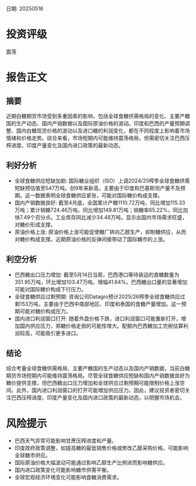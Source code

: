 
日期: 20250516

# 投资评级

震荡

# 报告正文

## 摘要

近期白糖期货市场受到多重因素的影响，包括全球食糖供需格局的变化、主要产糖国的生产动态、国内产销数据以及国际原油价格的波动。印度和巴西的产量预期调整、国内白糖现货价格的波动以及进口糖的利润变化，都在不同程度上影响着市场情绪和价格走势。综合来看，市场短期内可能维持震荡格局，但需密切关注巴西压榨进度、印度产量变化及国内进口政策的最新动态。

## 利好分析

* 全球食糖供应短缺加剧: 国际糖业组织（ISO）上调2024/25榨季全球食糖供需短缺预估值至547万吨，创9年来新高，主要由于印度和巴基斯坦产量不及预期。这一数据表明全球食糖供应紧张，可能对国际糖价构成支撑。
* 国内产销数据良好: 截至4月底，全国累计产糖1110.72万吨，同比增加115.33万吨；累计销糖724.46万吨，同比增加149.81万吨；销糖率65.22%，同比加快7.49个百分点。工业库存同比减少34.48万吨，显示出国内市场需求旺盛，对糖价形成支撑。
* 原油价格上涨: 原油价格上涨可能促使糖厂转向乙醇生产，抑制糖供应，从而对糖价构成支撑。近期原油价格的反弹间接带动了国际糖市的上涨。

## 利空分析

* 巴西糖出口压力增加: 截至5月14日当周，巴西港口等待装运的食糖数量为351.95万吨，环比增加103.47万吨，增幅41.64%。巴西糖出口量的显著增加可能对国际糖价构成下行压力。
* 全球食糖供应过剩预期: 咨询公司Datagro预计2025/26榨季全球食糖供应过剩153万吨，主要由于巴西中南部地区、印度和泰国的食糖产量增加。这一预期可能对糖价构成压力。
* 国内进口利润窗口打开: 随着外盘价格下跌，进口利润窗口可能重新打开，增加国内供应压力，郑糖价格走弱的可能性增大。配额内巴西糖加工完税估算利润较高，可能吸引更多进口。

## 结论

综合考量全球食糖供需格局、主要产糖国的生产动态以及国内产销数据，当前白糖期货市场短期内可能维持震荡格局。尽管全球食糖供应短缺和国内产销数据良好为糖价提供支撑，但巴西糖出口压力增加和全球供应过剩预期可能限制价格上涨空间。此外，国内进口利润窗口的打开可能增加供应压力。因此，建议投资者密切关注巴西压榨进度、印度产量变化及国内进口政策的最新动态，以把握市场机会。

# 风险提示

* 巴西天气异常可能影响甘蔗压榨进度和产量。
* 印度政府政策调整，如提高糖的最低销售价格或修改乙醇采购价格，可能影响全球糖市供应。
* 国际原油价格大幅波动可能通过影响乙醇生产比例进而影响糖供应。
* 国内进口政策变化可能影响糖市供需平衡。
* 全球宏观经济环境变化可能影响食糖消费需求。
